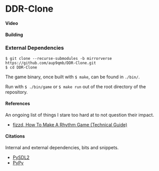 # DDR-Clone

#### Video



#### Building

### External Dependencies


`$ git clone --recurse-submodules -b mirrorverse https://github.com/aup9qmb/DDR-Clone.git`\
`$ cd DDR-Clone `

The game binary, once built with `$ make`, can be found in `./bin/`.

Run with `$ ./bin/game` or `$ make run` out of the root directory of the repository.

#### References

An ongoing list of things I stare too hard at to not question their impact.

- [fizzd, How To Make A Rhythm Game (Technical Guide)](https://fizzd.notion.site/How-To-Make-A-Rhythm-Game-Technical-Guide-ed09f5e09752451f97501ebddf68cf8a)

#### Citations

Internal and external dependencies, bits and snippets.

- [PySDL2](https://pypi.org/project/PySDL2/)
- [PyPy](https://pypy.org/)
